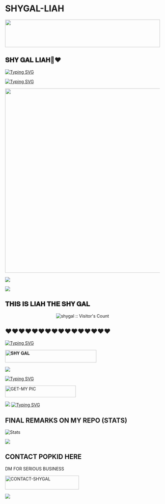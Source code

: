 # SHYGAL-LIAH
<img src="https://i.imgur.com/dBaSKWF.gif" height="90" width="100%">

## 𝐒𝐇𝐘 𝐆𝐀𝐋 𝐋𝐈𝐀𝐇💯❤️

[![Typing SVG](https://readme-typing-svg.herokuapp.com?font=Rockstar-ExtraBold&size=30&pause=1000&color=0000FF&center=true&vCenter=true&width=815&height=60&lines=▇+▇+▇+▇+▇+▇+▇)](https://git.io/typing-svg) 




[![Typing SVG](https://readme-typing-svg.herokuapp.com?font=Rockstar-ExtraBold&size=30&pause=1000&color=0000FF&center=true&vCenter=true&width=815&height=60&lines=𝐒𝐇𝐘𝐆𝐀𝐋+𝐋𝐈𝐀𝐇+⭕+𝐂𝐑𝐄𝐀𝐓𝐄𝐃+𝐁𝐘+𝐏𝐎𝐏𝐊𝐈𝐃)](https://git.io/typing-svg) 


<p align="centre"><img src="https://i.ibb.co/m6FjJJS/IMG-20241213-WA0147.jpg"400" height="600" />




<a><img src='https://i.imgur.com/LyHic3i.gif'/></a>


<a><img src='https://i.imgur.com/LyHic3i.gif'/></a>

## 𝐓𝐇𝐈𝐒 𝐈𝐒 𝐋𝐈𝐀𝐇 𝐓𝐇𝐄 𝐒𝐇𝐘 𝐆𝐀𝐋



 <p align="center"><img src="https://profile-counter.glitch.me/{liah-MD}/count.svg" alt="shygal :: Visitor's Count" old_src="https://profile-counter.glitch.me/{liah}/count.svg" /></p>






## ❤️❤️❤️❤️❤️❤️❤️❤️❤️❤️❤️❤️❤️❤️❤️❤️

  
[![Typing SVG](https://readme-typing-svg.herokuapp.com?font=Rockstar-ExtraBold&color=blue&lines=𝐒𝐇𝐘+𝐆𝐀𝐋+𝐁𝐘+𝐏𝐎𝐏𝐊𝐈𝐃)](https://git.io/typing-svg)
 

  
   
   <a href="https://github.com/Popkiddevs/NORMAL-BOT-MD/fork"><img title="𝐒𝐇𝐘 𝐆𝐀𝐋" src="https://img.shields.io/badge/FORK-REPO-h?color=blue&style=for-the-badge&logo=audi" width="297" height="40.45"/></a></p>


<a><img src='https://i.imgur.com/LyHic3i.gif'/></a>

 
 
[![Typing SVG](https://readme-typing-svg.herokuapp.com?font=Rockstar-ExtraBold&color=blue&lines=𝐒𝐇𝐘+𝐆𝐀𝐋𝐒+𝗦𝗜𝗧𝗘+𝗜𝗦+𝗛𝗘𝗥𝗘)](https://git.io/typing-svg)
 


  <a href="https://i.ibb.co/m6FjJJS/IMG-20241213-WA0147.jpg"><img title="GET-MY PIC" src="https://img.shields.io/badge/GET-MY PIC HERE-h?color=green&style=for-the-badge&logo=nike" width="230" height="38.45"/></a></p>

  
  <a><img src='https://i.imgur.com/LyHic3i.gif'/></a>
[![Typing SVG](https://readme-typing-svg.herokuapp.com?font=Rockstar-ExtraBold&color=blue&lines=𝐏𝐎𝐏𝐊𝐈𝐃+𝐎𝐍+𝐃𝐄𝐕𝐒)](https://git.io/typing-svg)


 
  

 
## FINAL REMARKS ON MY REPO (STATS)

![ Stats](https://github-readme-stats.vercel.app/api/pin/?username=Popkiddevs&repo=NORMAL-BOT-MD&show_owner=true&theme=dark)









<a><img src='https://i.imgur.com/LyHic3i.gif'/></a>

## CONTACT POPKID HERE
  DM FOR SERIOUS BUSINESS

   <a href="https://github.com/Popkiddevs/NORMAL-BOT-MD-INFO"><img title="CONTACT-SHYGAL" src="https://img.shields.io/badge/CONTACT-POPKID-h?color=green&style=for-the-badge&logo=tesla" width="240" height="45.45"/></a></p>

<a><img src='https://i.imgur.com/LyHic3i.gif'/></a>

